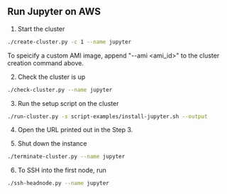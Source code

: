 
## Run Jupyter on AWS

1. Start the cluster

```bash
./create-cluster.py -c 1 --name jupyter
```

To speicify a custom AMI image, append "--ami <ami_id>" to the cluster creation command above.

2. Check the cluster is up

```bash
./check-cluster.py --name jupyter
```

3. Run the setup script on the cluster

```bash
./run-cluster.py -s script-examples/install-jupyter.sh --output
```

4. Open the URL printed out in the Step 3.

5. Shut down the instance

```bash
./terminate-cluster.py --name jupyter
```

6. To SSH into the first node, run

```bash
./ssh-headnode.py --name jupyter
```
